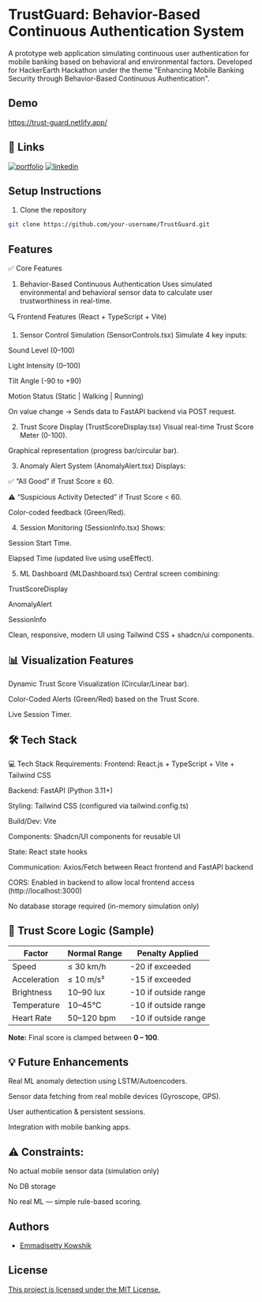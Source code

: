 
# TrustGuard: Behavior-Based Continuous Authentication System

A prototype web application simulating continuous user authentication for mobile banking based on behavioral and environmental factors.
Developed for HackerEarth Hackathon under the theme "Enhancing Mobile Banking Security through Behavior-Based Continuous Authentication".


## Demo

https://trust-guard.netlify.app/


## 🔗 Links
[![portfolio](https://img.shields.io/badge/my_portfolio-000?style=for-the-badge&logo=ko-fi&logoColor=white)](https://portfolio-kowshik.netlify.app/)
[![linkedin](https://img.shields.io/badge/linkedin-0A66C2?style=for-the-badge&logo=linkedin&logoColor=white)](https://www.linkedin.com/in/kowshik-emmadisetty-3a7874248/)


## Setup Instructions

1. Clone the repository

```bash
git clone https://github.com/your-username/TrustGuard.git


```

## Features

✅ Core Features
1. Behavior-Based Continuous Authentication
Uses simulated environmental and behavioral sensor data to calculate user trustworthiness in real-time.

🔍 Frontend Features (React + TypeScript + Vite)
1. Sensor Control Simulation (SensorControls.tsx)
Simulate 4 key inputs:

Sound Level (0–100)

Light Intensity (0–100)

Tilt Angle (-90 to +90)

Motion Status (Static | Walking | Running)

On value change → Sends data to FastAPI backend via POST request.

2. Trust Score Display (TrustScoreDisplay.tsx)
Visual real-time Trust Score Meter (0-100).

Graphical representation (progress bar/circular bar).

3. Anomaly Alert System (AnomalyAlert.tsx)
Displays:

✅ “All Good” if Trust Score ≥ 60.

⚠️ “Suspicious Activity Detected” if Trust Score < 60.

Color-coded feedback (Green/Red).

4. Session Monitoring (SessionInfo.tsx)
Shows:

Session Start Time.

Elapsed Time (updated live using useEffect).

5. ML Dashboard (MLDashboard.tsx)
Central screen combining:


TrustScoreDisplay

AnomalyAlert

SessionInfo

Clean, responsive, modern UI using Tailwind CSS + shadcn/ui components.

## 📊 Visualization Features
Dynamic Trust Score Visualization (Circular/Linear bar).

Color-Coded Alerts (Green/Red) based on the Trust Score.

Live Session Timer.



## 🛠️ Tech Stack

💻 Tech Stack Requirements:
Frontend: React.js + TypeScript + Vite + Tailwind CSS

Backend: FastAPI (Python 3.11+)

Styling: Tailwind CSS (configured via tailwind.config.ts)

Build/Dev: Vite

Components: Shadcn/UI components for reusable UI

State: React state hooks

Communication: Axios/Fetch between React frontend and FastAPI backend

CORS: Enabled in backend to allow local frontend access (http://localhost:3000)

No database storage required (in-memory simulation only)



## 🧩 Trust Score Logic (Sample)

| **Factor**      | **Normal Range** | **Penalty Applied**                 |
|----------------|-----------------|------------------------------------|
| Speed          | ≤ 30 km/h        | -20 if exceeded                    |
| Acceleration   | ≤ 10 m/s²        | -15 if exceeded                    |
| Brightness     | 10–90 lux        | -10 if outside range               |
| Temperature    | 10–45°C          | -10 if outside range               |
| Heart Rate     | 50–120 bpm       | -10 if outside range               |

**Note:** Final score is clamped between **0 – 100**.

## 💡 Future Enhancements
Real ML anomaly detection using LSTM/Autoencoders.

Sensor data fetching from real mobile devices (Gyroscope, GPS).

User authentication & persistent sessions.

Integration with mobile banking apps.


## ⚠️ Constraints:
No actual mobile sensor data (simulation only)

No DB storage

No real ML — simple rule-based scoring.

## Authors

- [Emmadisetty Kowshik](https://www.linkedin.com/in/kowshik-emmadisetty-3a7874248/)


## License

[This project is licensed under the MIT License.](https://choosealicense.com/licenses/mit/)

